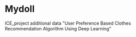 # Mydoll
ICE_project additional data
"User Preference Based Clothes Recommendation Algorithm Using Deep Learning"
